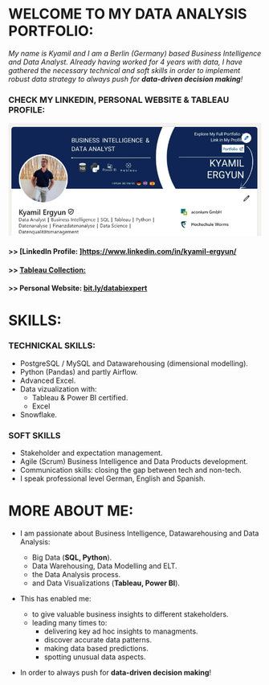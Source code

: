 # WELCOME TO MY DATA ANALYSIS PORTFOLIO:

*My name is Kyamil and I am a Berlin (Germany) based Business Intelligence and Data Analyst.
Already having worked for 4 years with data, I have gathered the necessary technical and soft skills
in order to implement robust data strategy to always push for **data-driven decision making**!*

### CHECK MY LINKEDIN, PERSONAL WEBSITE & TABLEAU PROFILE:

![LinkedIn Banner](graphics/linkedinbanner.png)

#### >> [LinkedIn Profile: ]https://www.linkedin.com/in/kyamil-ergyun/
#### >> [Tableau Collection:](https://public.tableau.com/app/profile/databiexpert/vizzes)
#### >> Personal Website: [bit.ly/databiexpert](https://bit.ly/databiexpert)

# SKILLS:

### TECHNICKAL SKILLS:

- PostgreSQL / MySQL and Datawarehousing (dimensional modelling).
- Python (Pandas) and partly Airflow.
- Advanced Excel.
- Data vizualization with:
    - Tableau & Power BI certified.
    - Excel 
- Snowflake.

### SOFT SKILLS

- Stakeholder and expectation management.
- Agile (Scrum) Business Intelligence and Data Products development.
- Communication skills: closing the gap between tech and non-tech.
- I speak professional level German, English and Spanish.


# MORE ABOUT ME:

- I am passionate about Business Intelligence, Datawarehousing and Data Analysis:
    - Big Data (**SQL, Python**).
    - Data Warehousing, Data Modelling and ELT.
    - the Data Analysis process.
    - and Data Visualizations (**Tableau, Power BI**).

- This has enabled me:
    - to give valuable business insights to different stakeholders.
    - leading many times to:
        - delivering key ad hoc insights to managments.
        - discover accurate data patterns.
        - making data based predictions.
        - spotting unusual data aspects.

- In order to always push for **data-driven decision making**!
